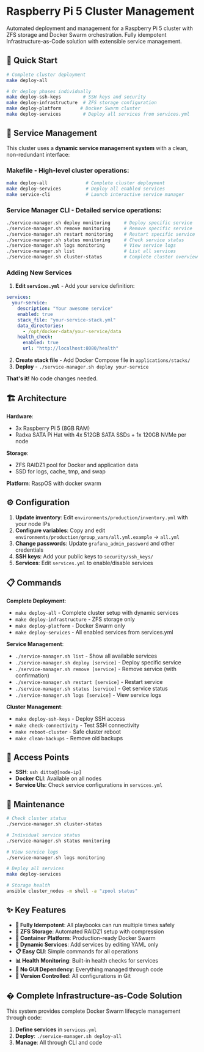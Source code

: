 # Raspberry Pi 5 Cluster Management

Automated deployment and management for a Raspberry Pi 5 cluster with ZFS storage and Docker Swarm orchestration. Fully idempotent Infrastructure-as-Code solution with extensible service management.

## 🚀 Quick Start

```bash
# Complete cluster deployment
make deploy-all

# Or deploy phases individually
make deploy-ssh-keys        # SSH keys and security
make deploy-infrastructure  # ZFS storage configuration  
make deploy-platform       # Docker Swarm cluster
make deploy-services        # Deploy all services from services.yml
```

## 🎯 Service Management

This cluster uses a **dynamic service management system** with a clean, non-redundant interface:

### **Makefile** - High-level cluster operations:
```bash
make deploy-all              # Complete cluster deployment
make deploy-services         # Deploy all enabled services
make service-cli             # Launch interactive service manager
```

### **Service Manager CLI** - Detailed service operations:
```bash
./service-manager.sh deploy monitoring     # Deploy specific service
./service-manager.sh remove monitoring     # Remove specific service
./service-manager.sh restart monitoring    # Restart specific service
./service-manager.sh status monitoring     # Check service status  
./service-manager.sh logs monitoring       # View service logs
./service-manager.sh list                  # List all services
./service-manager.sh cluster-status        # Complete cluster overview
```

### Adding New Services
1. **Edit `services.yml`** - Add your service definition:
```yaml
services:
  your-service:
    description: "Your awesome service"
    enabled: true
    stack_file: "your-service-stack.yml"
    data_directories:
      - /opt/docker-data/your-service/data
    health_check:
      enabled: true
      url: "http://localhost:8080/health"
```

2. **Create stack file** - Add Docker Compose file in `applications/stacks/`
3. **Deploy** - `./service-manager.sh deploy your-service`

**That's it!** No code changes needed.

## 🏗️ Architecture

**Hardware**: 
- 3x Raspberry Pi 5 (8GB RAM) 
- Radxa SATA Pi Hat with 4x 512GB SATA SSDs + 1x 120GB NVMe per node

**Storage**: 
- ZFS RAIDZ1 pool for Docker and application data
- SSD for logs, cache, tmp, and swap

**Platform**: RaspOS with docker swarm

## ⚙️ Configuration

1. **Update inventory**: Edit `environments/production/inventory.yml` with your node IPs
2. **Configure variables**: Copy and edit `environments/production/group_vars/all.yml.example` → `all.yml`
3. **Change passwords**: Update `grafana_admin_password` and other credentials
4. **SSH keys**: Add your public keys to `security/ssh_keys/`
5. **Services**: Edit `services.yml` to enable/disable services

## 📋 Commands

**Complete Deployment**:
- `make deploy-all` - Complete cluster setup with dynamic services
- `make deploy-infrastructure` - ZFS storage only
- `make deploy-platform` - Docker Swarm only
- `make deploy-services` - All enabled services from services.yml

**Service Management**:
- `./service-manager.sh list` - Show all available services
- `./service-manager.sh deploy [service]` - Deploy specific service
- `./service-manager.sh remove [service]` - Remove service (with confirmation)
- `./service-manager.sh restart [service]` - Restart service
- `./service-manager.sh status [service]` - Get service status
- `./service-manager.sh logs [service]` - View service logs

**Cluster Management**:
- `make deploy-ssh-keys` - Deploy SSH access
- `make check-connectivity` - Test SSH connectivity
- `make reboot-cluster` - Safe cluster reboot
- `make clean-backups` - Remove old backups

## 🎯 Access Points

- **SSH**: `ssh ditto@[node-ip]`
- **Docker CLI**: Available on all nodes
- **Service UIs**: Check service configurations in `services.yml`

## 🔄 Maintenance

```bash
# Check cluster status
./service-manager.sh cluster-status

# Individual service status
./service-manager.sh status monitoring

# View service logs  
./service-manager.sh logs monitoring

# Deploy all services
make deploy-services

# Storage health
ansible cluster_nodes -m shell -a "zpool status"
```

## ✨ Key Features

- **🔄 Fully Idempotent**: All playbooks can run multiple times safely
- **💾 ZFS Storage**: Automated RAIDZ1 setup with compression  
- **🐳 Container Platform**: Production-ready Docker Swarm
- **🚀 Dynamic Services**: Add services by editing YAML only
- **📋 Easy CLI**: Simple commands for all operations
- **📊 Health Monitoring**: Built-in health checks for services
- **🎯 No GUI Dependency**: Everything managed through code
- **📁 Version Controlled**: All configurations in Git

## � Complete Infrastructure-as-Code Solution

This system provides complete Docker Swarm lifecycle management through code:

1. **Define services** in `services.yml` 
2. **Deploy**: `./service-manager.sh deploy-all`
3. **Manage**: All through CLI and code

